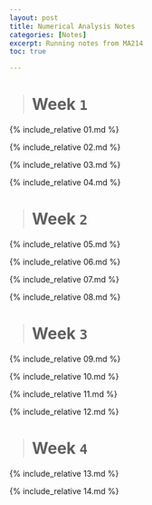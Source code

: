 ```yaml
---
layout: post
title: Numerical Analysis Notes
categories: [Notes]
excerpt: Running notes from MA214
toc: true

---
```


<script type="text/javascript" async src="https://cdnjs.cloudflare.com/ajax/libs/mathjax/2.7.5/latest.js?config=TeX-MML-AM_CHTML" async></script>

> # Week `1`

{% include_relative 01.md %}

{% include_relative 02.md %}

{% include_relative 03.md %}

{% include_relative 04.md %}

> # Week `2`

{% include_relative 05.md %}

{% include_relative 06.md %}

{% include_relative 07.md %}

{% include_relative 08.md %}



> # Week `3`

{% include_relative 09.md %}

{% include_relative 10.md %}

{% include_relative 11.md %}

{% include_relative 12.md %}

> # Week `4`

{% include_relative 13.md %}

{% include_relative 14.md %}
